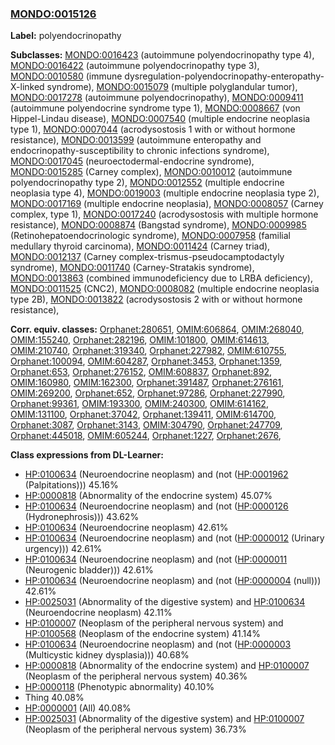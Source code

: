 
### [MONDO:0015126](http://purl.obolibrary.org/obo/MONDO_0015126)
**Label:** polyendocrinopathy

**Subclasses:** [MONDO:0016423](http://purl.obolibrary.org/obo/MONDO_0016423) (autoimmune polyendocrinopathy type 4), [MONDO:0016422](http://purl.obolibrary.org/obo/MONDO_0016422) (autoimmune polyendocrinopathy type 3), [MONDO:0010580](http://purl.obolibrary.org/obo/MONDO_0010580) (immune dysregulation-polyendocrinopathy-enteropathy-X-linked syndrome), [MONDO:0015079](http://purl.obolibrary.org/obo/MONDO_0015079) (multiple polyglandular tumor), [MONDO:0017278](http://purl.obolibrary.org/obo/MONDO_0017278) (autoimmune polyendocrinopathy), [MONDO:0009411](http://purl.obolibrary.org/obo/MONDO_0009411) (autoimmune polyendocrine syndrome type 1), [MONDO:0008667](http://purl.obolibrary.org/obo/MONDO_0008667) (von Hippel-Lindau disease), [MONDO:0007540](http://purl.obolibrary.org/obo/MONDO_0007540) (multiple endocrine neoplasia type 1), [MONDO:0007044](http://purl.obolibrary.org/obo/MONDO_0007044) (acrodysostosis 1 with or without hormone resistance), [MONDO:0013599](http://purl.obolibrary.org/obo/MONDO_0013599) (autoimmune enteropathy and endocrinopathy-susceptibility to chronic infections syndrome), [MONDO:0017045](http://purl.obolibrary.org/obo/MONDO_0017045) (neuroectodermal-endocrine syndrome), [MONDO:0015285](http://purl.obolibrary.org/obo/MONDO_0015285) (Carney complex), [MONDO:0010012](http://purl.obolibrary.org/obo/MONDO_0010012) (autoimmune polyendocrinopathy type 2), [MONDO:0012552](http://purl.obolibrary.org/obo/MONDO_0012552) (multiple endocrine neoplasia type 4), [MONDO:0019003](http://purl.obolibrary.org/obo/MONDO_0019003) (multiple endocrine neoplasia type 2), [MONDO:0017169](http://purl.obolibrary.org/obo/MONDO_0017169) (multiple endocrine neoplasia), [MONDO:0008057](http://purl.obolibrary.org/obo/MONDO_0008057) (Carney complex, type 1), [MONDO:0017240](http://purl.obolibrary.org/obo/MONDO_0017240) (acrodysostosis with multiple hormone resistance), [MONDO:0008874](http://purl.obolibrary.org/obo/MONDO_0008874) (Bangstad syndrome), [MONDO:0009985](http://purl.obolibrary.org/obo/MONDO_0009985) (Retinohepatoendocrinologic syndrome), [MONDO:0007958](http://purl.obolibrary.org/obo/MONDO_0007958) (familial medullary thyroid carcinoma), [MONDO:0011424](http://purl.obolibrary.org/obo/MONDO_0011424) (Carney triad), [MONDO:0012137](http://purl.obolibrary.org/obo/MONDO_0012137) (Carney complex-trismus-pseudocamptodactyly syndrome), [MONDO:0011740](http://purl.obolibrary.org/obo/MONDO_0011740) (Carney-Stratakis syndrome), [MONDO:0013863](http://purl.obolibrary.org/obo/MONDO_0013863) (combined immunodeficiency due to LRBA deficiency), [MONDO:0011525](http://purl.obolibrary.org/obo/MONDO_0011525) (CNC2), [MONDO:0008082](http://purl.obolibrary.org/obo/MONDO_0008082) (multiple endocrine neoplasia type 2B), [MONDO:0013822](http://purl.obolibrary.org/obo/MONDO_0013822) (acrodysostosis 2 with or without hormone resistance), 

**Corr. equiv. classes:** [Orphanet:280651](http://www.orpha.net/ORDO/Orphanet_280651), [OMIM:606864](http://purl.obolibrary.org/obo/OMIM_606864), [OMIM:268040](http://purl.obolibrary.org/obo/OMIM_268040), [OMIM:155240](http://purl.obolibrary.org/obo/OMIM_155240), [Orphanet:282196](http://www.orpha.net/ORDO/Orphanet_282196), [OMIM:101800](http://purl.obolibrary.org/obo/OMIM_101800), [OMIM:614613](http://purl.obolibrary.org/obo/OMIM_614613), [OMIM:210740](http://purl.obolibrary.org/obo/OMIM_210740), [Orphanet:319340](http://www.orpha.net/ORDO/Orphanet_319340), [Orphanet:227982](http://www.orpha.net/ORDO/Orphanet_227982), [OMIM:610755](http://purl.obolibrary.org/obo/OMIM_610755), [Orphanet:100094](http://www.orpha.net/ORDO/Orphanet_100094), [OMIM:604287](http://purl.obolibrary.org/obo/OMIM_604287), [Orphanet:3453](http://www.orpha.net/ORDO/Orphanet_3453), [Orphanet:1359](http://www.orpha.net/ORDO/Orphanet_1359), [Orphanet:653](http://www.orpha.net/ORDO/Orphanet_653), [Orphanet:276152](http://www.orpha.net/ORDO/Orphanet_276152), [OMIM:608837](http://purl.obolibrary.org/obo/OMIM_608837), [Orphanet:892](http://www.orpha.net/ORDO/Orphanet_892), [OMIM:160980](http://purl.obolibrary.org/obo/OMIM_160980), [OMIM:162300](http://purl.obolibrary.org/obo/OMIM_162300), [Orphanet:391487](http://www.orpha.net/ORDO/Orphanet_391487), [Orphanet:276161](http://www.orpha.net/ORDO/Orphanet_276161), [OMIM:269200](http://purl.obolibrary.org/obo/OMIM_269200), [Orphanet:652](http://www.orpha.net/ORDO/Orphanet_652), [Orphanet:97286](http://www.orpha.net/ORDO/Orphanet_97286), [Orphanet:227990](http://www.orpha.net/ORDO/Orphanet_227990), [Orphanet:99361](http://www.orpha.net/ORDO/Orphanet_99361), [OMIM:193300](http://purl.obolibrary.org/obo/OMIM_193300), [OMIM:240300](http://purl.obolibrary.org/obo/OMIM_240300), [OMIM:614162](http://purl.obolibrary.org/obo/OMIM_614162), [OMIM:131100](http://purl.obolibrary.org/obo/OMIM_131100), [Orphanet:37042](http://www.orpha.net/ORDO/Orphanet_37042), [Orphanet:139411](http://www.orpha.net/ORDO/Orphanet_139411), [OMIM:614700](http://purl.obolibrary.org/obo/OMIM_614700), [Orphanet:3087](http://www.orpha.net/ORDO/Orphanet_3087), [Orphanet:3143](http://www.orpha.net/ORDO/Orphanet_3143), [OMIM:304790](http://purl.obolibrary.org/obo/OMIM_304790), [Orphanet:247709](http://www.orpha.net/ORDO/Orphanet_247709), [Orphanet:445018](http://www.orpha.net/ORDO/Orphanet_445018), [OMIM:605244](http://purl.obolibrary.org/obo/OMIM_605244), [Orphanet:1227](http://www.orpha.net/ORDO/Orphanet_1227), [Orphanet:2676](http://www.orpha.net/ORDO/Orphanet_2676), 

**Class expressions from DL-Learner:**

- [HP:0100634](http://purl.obolibrary.org/obo/HP_0100634) (Neuroendocrine neoplasm) and (not ([HP:0001962](http://purl.obolibrary.org/obo/HP_0001962) (Palpitations))) 45.16%
- [HP:0000818](http://purl.obolibrary.org/obo/HP_0000818) (Abnormality of the endocrine system) 45.07%
- [HP:0100634](http://purl.obolibrary.org/obo/HP_0100634) (Neuroendocrine neoplasm) and (not ([HP:0000126](http://purl.obolibrary.org/obo/HP_0000126) (Hydronephrosis))) 43.62%
- [HP:0100634](http://purl.obolibrary.org/obo/HP_0100634) (Neuroendocrine neoplasm) 42.61%
- [HP:0100634](http://purl.obolibrary.org/obo/HP_0100634) (Neuroendocrine neoplasm) and (not ([HP:0000012](http://purl.obolibrary.org/obo/HP_0000012) (Urinary urgency))) 42.61%
- [HP:0100634](http://purl.obolibrary.org/obo/HP_0100634) (Neuroendocrine neoplasm) and (not ([HP:0000011](http://purl.obolibrary.org/obo/HP_0000011) (Neurogenic bladder))) 42.61%
- [HP:0100634](http://purl.obolibrary.org/obo/HP_0100634) (Neuroendocrine neoplasm) and (not ([HP:0000004](http://purl.obolibrary.org/obo/HP_0000004) (null))) 42.61%
- [HP:0025031](http://purl.obolibrary.org/obo/HP_0025031) (Abnormality of the digestive system) and [HP:0100634](http://purl.obolibrary.org/obo/HP_0100634) (Neuroendocrine neoplasm) 42.11%
- [HP:0100007](http://purl.obolibrary.org/obo/HP_0100007) (Neoplasm of the peripheral nervous system) and [HP:0100568](http://purl.obolibrary.org/obo/HP_0100568) (Neoplasm of the endocrine system) 41.14%
- [HP:0100634](http://purl.obolibrary.org/obo/HP_0100634) (Neuroendocrine neoplasm) and (not ([HP:0000003](http://purl.obolibrary.org/obo/HP_0000003) (Multicystic kidney dysplasia))) 40.68%
- [HP:0000818](http://purl.obolibrary.org/obo/HP_0000818) (Abnormality of the endocrine system) and [HP:0100007](http://purl.obolibrary.org/obo/HP_0100007) (Neoplasm of the peripheral nervous system) 40.36%
- [HP:0000118](http://purl.obolibrary.org/obo/HP_0000118) (Phenotypic abnormality) 40.10%
- Thing 40.08%
- [HP:0000001](http://purl.obolibrary.org/obo/HP_0000001) (All) 40.08%
- [HP:0025031](http://purl.obolibrary.org/obo/HP_0025031) (Abnormality of the digestive system) and [HP:0100007](http://purl.obolibrary.org/obo/HP_0100007) (Neoplasm of the peripheral nervous system) 36.73%


